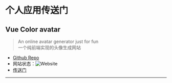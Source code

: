 <h1>个人应用传送门</h1>

## Vue Color avatar ##
> An online avatar generator just for fun  
> 一个纯前端实现的头像生成网站
* [Github Repo](https://github.com/CMSZ001/vue-color-avatar)
* 网站状态：![Website](https://img.shields.io/website?url=https%3A%2F%2Fcolor-avatar.acmsz.top%2F)
* [传送门](https://color-avatar.acmsz.top/)
-----
## 
